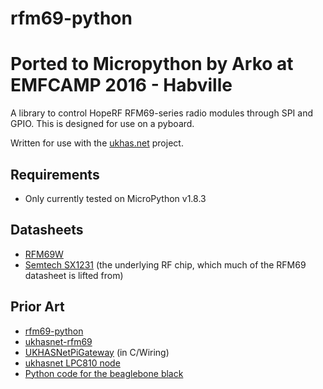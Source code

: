 # rfm69-python

# Ported to Micropython by Arko at EMFCAMP 2016 - Habville

A library to control HopeRF RFM69-series radio modules through SPI and
GPIO. This is designed for use on a pyboard.

Written for use with the [ukhas.net](http://ukhas.net) project.

## Requirements
* Only currently tested on MicroPython v1.8.3

## Datasheets
* [RFM69W](http://www.hoperf.com/upload/rf/RFM69W-V1.3.pdf)
* [Semtech SX1231](https://www.semtech.com/images/datasheet/sx1231.pdf)
    (the underlying RF chip, which much of the RFM69 datasheet is lifted
    from)

## Prior Art
* [rfm69-python](https://github.com/russss/rfm69-python)
* [ukhasnet-rfm69](https://github.com/UKHASnet/ukhasnet-rfm69)
* [UKHASNetPiGateway](https://github.com/dbrooke/UKHASNetPiGateway) (in
  C/Wiring)
* [ukhasnet LPC810 node](https://github.com/jamescoxon/LPC810)
* [Python code for the beaglebone black](https://github.com/wcalvert/rfm69-python)
